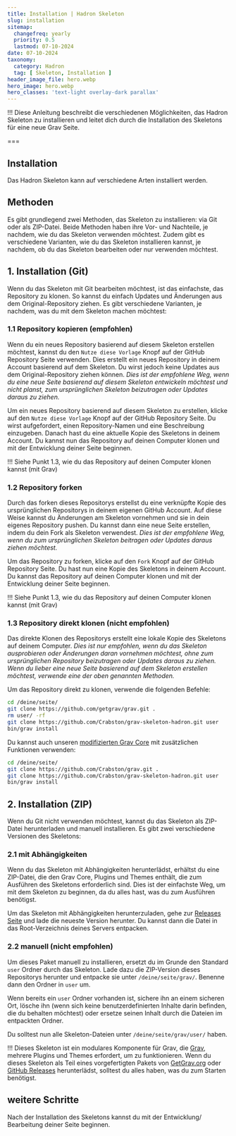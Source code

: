 ```yaml
---
title: Installation | Hadron Skeleton
slug: installation
sitemap:
  changefreq: yearly
  priority: 0.5
  lastmod: 07-10-2024
date: 07-10-2024
taxonomy:
  category: Hadron
  tag: [ Skeleton, Installation ]
header_image_file: hero.webp
hero_image: hero.webp
hero_classes: 'text-light overlay-dark parallax'
---
```


!!! Diese Anleitung beschreibt die verschiedenen Möglichkeiten, das Hadron Skeleton zu installieren und leitet dich durch die Installation des Skeletons für eine neue Grav Seite.

===

## Installation
Das Hadron Skeleton kann auf verschiedene Arten installiert werden.

## Methoden
Es gibt grundlegend zwei Methoden, das Skeleton zu installieren: via Git oder als ZIP-Datei. Beide Methoden haben ihre Vor- und Nachteile, je nachdem, wie du das Skeleton verwenden möchtest. Zudem gibt es verschiedene Varianten, wie du das Skeleton installieren kannst, je nachdem, ob du das Skeleton bearbeiten oder nur verwenden möchtest.

## 1. Installation (Git)
Wenn du das Skeleton mit Git bearbeiten möchtest, ist das einfachste, das Repository zu klonen. So kannst du einfach Updates und Änderungen aus dem Original-Repository ziehen. Es gibt verschiedene Varianten, je nachdem, was du mit dem Skeleton machen möchtest:

### 1.1 Repository kopieren (empfohlen)
Wenn du ein neues Repository basierend auf diesem Skeleton erstellen möchtest, kannst du den `Nutze diese Vorlage` Knopf auf der GitHub Repository Seite verwenden. Dies erstellt ein neues Repository in deinem Account basierend auf dem Skeleton. Du wirst jedoch keine Updates aus dem Original-Repository ziehen können.
_Dies ist der empfohlene Weg, wenn du eine neue Seite basierend auf diesem Skeleton entwickeln möchtest und nicht planst, zum ursprünglichen Skeleton beizutragen oder Updates daraus zu ziehen._

Um ein neues Repository basierend auf diesem Skeleton zu erstellen, klicke auf den `Nutze diese Vorlage` Knopf auf der GitHub Repository Seite. Du wirst aufgefordert, einen Repository-Namen und eine Beschreibung einzugeben. Danach hast du eine aktuelle Kopie des Skeletons in deinem Account. Du kannst nun das Repository auf deinen Computer klonen und mit der Entwicklung deiner Seite beginnen.

!!! Siehe Punkt 1.3, wie du das Repository auf deinen Computer klonen kannst (mit Grav)

### 1.2 Repository forken
Durch das forken dieses Repositorys erstellst du eine verknüpfte Kopie des ursprünglichen Repositorys in deinem eigenen GitHub Account. Auf diese Weise kannst du Änderungen am Skeleton vornehmen und sie in dein eigenes Repository pushen. Du kannst dann eine neue Seite erstellen, indem du dein Fork als Skeleton verwendest.
_Dies ist der empfohlene Weg, wenn du zum ursprünglichen Skeleton beitragen oder Updates daraus ziehen möchtest._

Um das Repository zu forken, klicke auf den `Fork` Knopf auf der GitHub Repository Seite. Du hast nun eine Kopie des Skeletons in deinem Account. Du kannst das Repository auf deinen Computer klonen und mit der Entwicklung deiner Seite beginnen.

!!! Siehe Punkt 1.3, wie du das Repository auf deinen Computer klonen kannst (mit Grav)

### 1.3 Repository direkt klonen (nicht empfohlen)
Das direkte Klonen des Repositorys erstellt eine lokale Kopie des Skeletons auf deinem Computer.
_Dies ist nur empfohlen, wenn du das Skeleton ausprobieren oder Änderungen daran vornehmen möchtest, ohne zum ursprünglichen Repository beizutragen oder Updates daraus zu ziehen. Wenn du lieber eine neue Seite basierend auf dem Skeleton erstellen möchtest, verwende eine der oben genannten Methoden._

Um das Repository direkt zu klonen, verwende die folgenden Befehle:
```bash
cd /deine/seite/
git clone https://github.com/getgrav/grav.git .
rm user/ -rf
git clone https://github.com/Crabston/grav-skeleton-hadron.git user
bin/grav install
```

Du kannst auch unseren [modifizierten Grav Core](https://github.com/Crabston/grav) mit zusätzlichen Funktionen verwenden:
```bash
cd /deine/seite/
git clone https://github.com/Crabston/grav.git .
git clone https://github.com/Crabston/grav-skeleton-hadron.git user
bin/grav install
```

## 2. Installation (ZIP)
Wenn du Git nicht verwenden möchtest, kannst du das Skeleton als ZIP-Datei herunterladen und manuell installieren. Es gibt zwei verschiedene Versionen des Skeletons:

### 2.1 mit Abhängigkeiten
Wenn du das Skeleton mit Abhängigkeiten herunterlädst, erhältst du eine ZIP-Datei, die den Grav Core, Plugins und Themes enthält, die zum Ausführen des Skeletons erforderlich sind. Dies ist der einfachste Weg, um mit dem Skeleton zu beginnen, da du alles hast, was du zum Ausführen benötigst.

Um das Skeleton mit Abhängigkeiten herunterzuladen, gehe zur [Releases Seite](https://github.com/Crabston/grav-demo/releases) und lade die neueste Version herunter. Du kannst dann die Datei in das Root-Verzeichnis deines Servers entpacken.

### 2.2 manuell (nicht empfohlen)
Um dieses Paket manuell zu installieren, ersetzt du im Grunde den Standard `user` Ordner durch das Skeleton. Lade dazu die ZIP-Version dieses Repositorys herunter und entpacke sie unter `/deine/seite/grav/`. Benenne dann den Ordner in `user` um.

Wenn bereits ein `user` Ordner vorhanden ist, sichere ihn an einem sicheren Ort, lösche ihn (wenn sich keine benutzerdefinierten Inhalte darin befinden, die du behalten möchtest) oder ersetze seinen Inhalt durch die Dateien im entpackten Ordner.

Du solltest nun alle Skeleton-Dateien unter `/deine/seite/grav/user/` haben.

!!! Dieses Skeleton ist ein modulares Komponente für Grav, die [Grav](http://github.com/getgrav/grav), mehrere Plugins und Themes erfordert, um zu funktionieren. Wenn du dieses Skeleton als Teil eines vorgefertigten Pakets von [GetGrav.org](http://getgrav.org/downloads/skeletons#extras) oder [GitHub Releases](https://github.com/Crabston/grav-demo/releases) herunterlädst, solltest du alles haben, was du zum Starten benötigst.

## weitere Schritte
Nach der Installation des Skeletons kannst du mit der Entwicklung/ Bearbeitung deiner Seite beginnen.
